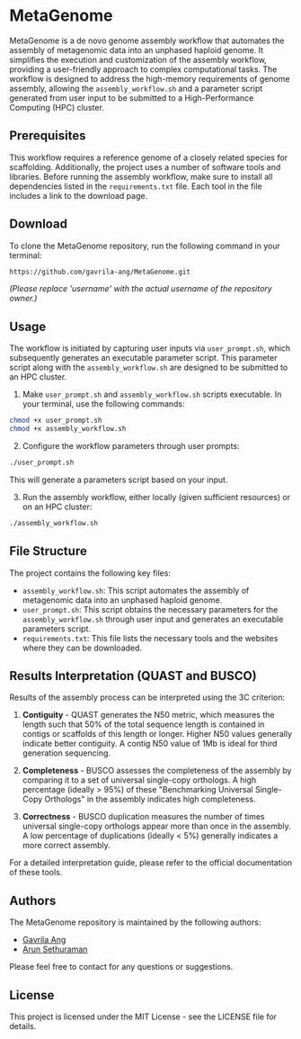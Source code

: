 # MetaGenome

MetaGenome is a de novo genome assembly workflow that automates the assembly of metagenomic data into an unphased haploid genome. It simplifies the execution and customization of the assembly workflow, providing a user-friendly approach to complex computational tasks. The workflow is designed to address the high-memory requirements of genome assembly, allowing the `assembly_workflow.sh` and a parameter script generated from user input to be submitted to a High-Performance Computing (HPC) cluster.

## Prerequisites

This workflow requires a reference genome of a closely related species for scaffolding. Additionally, the project uses a number of software tools and libraries. Before running the assembly workflow, make sure to install all dependencies listed in the `requirements.txt` file. Each tool in the file includes a link to the download page.

## Download

To clone the MetaGenome repository, run the following command in your terminal:

```bash
https://github.com/gavrila-ang/MetaGenome.git
```

*(Please replace 'username' with the actual username of the repository owner.)*

## Usage

The workflow is initiated by capturing user inputs via `user_prompt.sh`, which subsequently generates an executable parameter script. This parameter script along with the `assembly_workflow.sh` are designed to be submitted to an HPC cluster. 

1. Make `user_prompt.sh` and `assembly_workflow.sh` scripts executable. In your terminal, use the following commands:

```bash
chmod +x user_prompt.sh
chmod +x assembly_workflow.sh
```

2. Configure the workflow parameters through user prompts:

```bash
./user_prompt.sh
```
This will generate a parameters script based on your input.

3. Run the assembly workflow, either locally (given sufficient resources) or on an HPC cluster:

```bash
./assembly_workflow.sh
```

## File Structure

The project contains the following key files:

- `assembly_workflow.sh`: This script automates the assembly of metagenomic data into an unphased haploid genome.
- `user_prompt.sh`: This script obtains the necessary parameters for the `assembly_workflow.sh` through user input and generates an executable parameters script.
- `requirements.txt`: This file lists the necessary tools and the websites where they can be downloaded.

## Results Interpretation (QUAST and BUSCO)

Results of the assembly process can be interpreted using the 3C criterion:

1. **Contiguity** - QUAST generates the N50 metric, which measures the length such that 50% of the total sequence length is contained in contigs or scaffolds of this length or longer. Higher N50 values generally indicate better contiguity. A contig N50 value of 1Mb is ideal for third generation sequencing. 

2. **Completeness** - BUSCO assesses the completeness of the assembly by comparing it to a set of universal single-copy orthologs. A high percentage (ideally > 95%) of these "Benchmarking Universal Single-Copy Orthologs" in the assembly indicates high completeness. 

3. **Correctness** - BUSCO duplication measures the number of times universal single-copy orthologs appear more than once in the assembly. A low percentage of duplications (ideally < 5%) generally indicates a more correct assembly.

For a detailed interpretation guide, please refer to the official documentation of these tools.

## Authors

The MetaGenome repository is maintained by the following authors:

- [Gavrila Ang](https://github.com/gavrila-ang)
- [Arun Sethuraman](https://github.com/arunsethuraman)

Please feel free to contact for any questions or suggestions.

## License

This project is licensed under the MIT License - see the LICENSE file for details.

